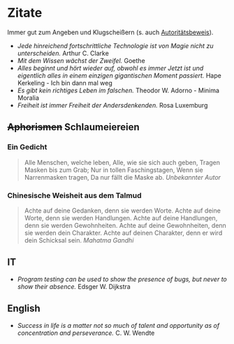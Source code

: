 # Zitate
Immer gut zum Angeben und Klugscheißern (s. auch [Autoritätsbeweis](https://www.philoclopedia.de/2015/05/28/argumentationsfehler-autorit%C3%A4tsargument/)).

* _Jede hinreichend fortschrittliche Technologie ist von Magie nicht zu unterscheiden._ Arthur C. Clarke
* _Mit dem Wissen wächst der Zweifel._ Goethe
* _Alles beginnt und hört wieder auf, obwohl es immer Jetzt ist und eigentlich alles in einem einzigen gigantischen Moment passiert._ Hape Kerkeling - Ich bin dann mal weg
* _Es gibt kein richtiges Leben im falschen._ Theodor W. Adorno - Minima Moralia
* _Freiheit ist immer Freiheit der Andersdenkenden._ Rosa Luxemburg

## ~~Aphorismen~~ Schlaumeiereien
### Ein Gedicht
> Alle Menschen, welche leben,
> Alle, wie sie sich auch geben,
> Tragen Masken bis zum Grab;
> Nur in tollen Faschingstagen,
> Wenn sie Narrenmasken tragen,
> Da nur fällt die Maske ab.
_Unbekannter Autor_

### Chinesische Weisheit aus dem Talmud
> Achte auf deine Gedanken, denn sie werden Worte.
> Achte auf deine Worte, denn sie werden Handlungen.
> Achte auf deine Handlungen, denn sie werden Gewohnheiten.
> Achte auf deine Gewohnheiten, denn sie werden dein Charakter.
> Achte auf deinen Charakter, denn er wird dein Schicksal sein.
_Mahatma Gandhi_

## IT
* _Program testing can be used to show the presence of bugs, but never to show their absence._ Edsger W. Dijkstra

## English
* _Success in life is a matter not so much of talent and opportunity as of concentration and perseverance._ C. W. Wendte
